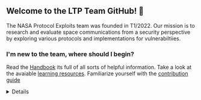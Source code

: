## Welcome to the LTP Team GitHub! 👋

The NASA Protocol Exploits team was founded in T1/2022. Our mission is to research and evaluate space communications from a security perspective by exploring various protocols and implementations for vulnerabiltiies. 


### I'm new to the team, where should I begin?
Read the [Handbook](https://github.com/NASA-Protocol-Exploits/handbook/blob/main/README.md) its full of all sorts of helpful information.
Take a look at the avaiable [learning resources](https://github.com/NASA-Protocol-Exploits/handbook/blob/main/docs/learning/training/README.md).
Familiarize yourself with the [contribution guide](CONTRIBUTION.md)
<details>

